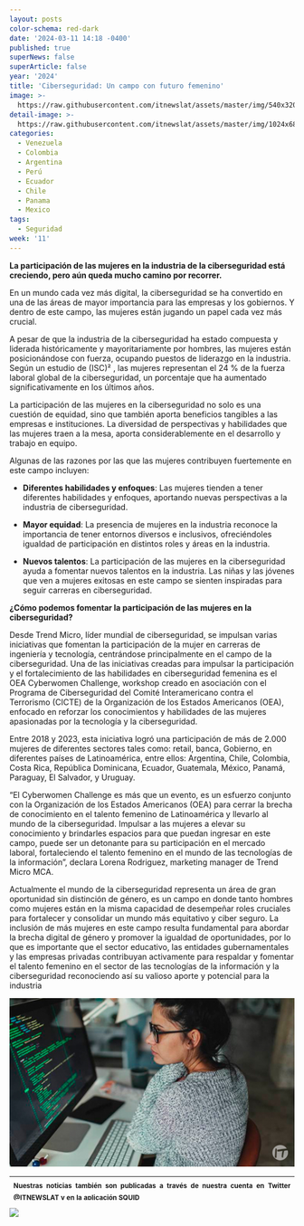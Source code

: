 ```yaml
---
layout: posts
color-schema: red-dark
date: '2024-03-11 14:18 -0400'
published: true
superNews: false
superArticle: false
year: '2024'
title: 'Ciberseguridad: Un campo con futuro femenino'
image: >-
  https://raw.githubusercontent.com/itnewslat/assets/master/img/540x320/mujer-codigo-p.jpg
detail-image: >-
  https://raw.githubusercontent.com/itnewslat/assets/master/img/1024x680/mujer-codigo-g.jpg
categories:
  - Venezuela
  - Colombia
  - Argentina
  - Perú
  - Ecuador
  - Chile
  - Panama
  - Mexico
tags:
  - Seguridad
week: '11'
---
```

**La participación de las mujeres en la industria de la ciberseguridad está creciendo, pero aún queda mucho camino por recorrer.**

En un mundo cada vez más digital, la ciberseguridad se ha convertido en una de las áreas de mayor importancia para las empresas y los gobiernos. Y dentro de este campo, las mujeres están jugando un papel cada vez más crucial.

A pesar de que la industria de la ciberseguridad ha estado compuesta y liderada históricamente y mayoritariamente por hombres, las mujeres están posicionándose con fuerza, ocupando puestos de liderazgo en la industria. Según un estudio de (ISC)² , las mujeres representan el 24 % de la fuerza laboral global de la ciberseguridad, un porcentaje que ha aumentado significativamente en los últimos años.

La participación de las mujeres en la ciberseguridad no solo es una cuestión de equidad, sino que también aporta beneficios tangibles a las empresas e instituciones. La diversidad de perspectivas y habilidades que las mujeres traen a la mesa, aporta considerablemente en el desarrollo y trabajo en equipo.

Algunas de las razones por las que las mujeres contribuyen fuertemente en este campo incluyen:

- **Diferentes habilidades y enfoques**: Las mujeres tienden a tener diferentes habilidades y enfoques, aportando nuevas perspectivas a la industria de ciberseguridad.

- **Mayor equidad**: La presencia de mujeres en la industria reconoce la importancia de tener entornos diversos e inclusivos, ofreciéndoles igualdad de participación en distintos roles y áreas en la industria.

- **Nuevos talentos**: La participación de las mujeres en la ciberseguridad ayuda a fomentar nuevos talentos en la industria. Las niñas y las jóvenes que ven a mujeres exitosas en este campo se sienten inspiradas para seguir carreras en ciberseguridad.

**¿Cómo podemos fomentar la participación de las mujeres en la ciberseguridad?**

Desde Trend Micro, líder mundial de ciberseguridad, se impulsan varias iniciativas que fomentan la participación de la mujer en carreras de ingeniería y tecnología, centrándose principalmente en el campo de la ciberseguridad. Una de las iniciativas creadas para impulsar la participación y el fortalecimiento de las habilidades en ciberseguridad femenina es el OEA Cyberwomen Challenge, workshop creado en asociación con el Programa de Ciberseguridad del Comité Interamericano contra el Terrorismo (CICTE) de la Organización de los Estados Americanos (OEA), enfocado en reforzar los conocimientos y habilidades de las mujeres apasionadas por la tecnología y la ciberseguridad.

Entre 2018 y 2023, esta iniciativa logró una participación de más de 2.000 mujeres de diferentes sectores tales como: retail, banca, Gobierno, en diferentes países de Latinoamérica, entre ellos: Argentina, Chile, Colombia, Costa Rica, República Dominicana, Ecuador, Guatemala, México, Panamá, Paraguay, El Salvador, y Uruguay.

“El Cyberwomen Challenge es más que un evento, es un esfuerzo conjunto con la Organización de los Estados Americanos (OEA) para cerrar la brecha de conocimiento en el talento femenino de Latinoamérica y llevarlo al mundo de la ciberseguridad. Impulsar a las mujeres a elevar su conocimiento y brindarles espacios para que puedan ingresar en este campo, puede ser un detonante para su participación en el mercado laboral, fortaleciendo el talento femenino en el mundo de las tecnologías de la información”, declara Lorena Rodriguez, marketing manager de Trend Micro MCA.

Actualmente el mundo de la ciberseguridad representa un área de gran oportunidad sin distinción de género, es un campo en donde tanto hombres como mujeres están en la misma capacidad de desempeñar roles cruciales para fortalecer y consolidar un mundo más equitativo y ciber seguro. La inclusión de más mujeres en este campo resulta fundamental para abordar la brecha digital de género y promover la igualdad de oportunidades, por lo que es importante que el sector educativo, las entidades gubernamentales y las empresas privadas contribuyan activamente para respaldar y fomentar el talento femenino en el sector de las tecnologías de la información y la ciberseguridad reconociendo así su valioso aporte y potencial para la industria

![](https://raw.githubusercontent.com/itnewslat/assets/master/img/540x320/mujer-codigo-p.jpg)

<table style="height: 42px;" width="569">
<tbody>
<tr>
<td style="text-align: justify;"><sub><strong>Nuestras noticias también son publicadas a través de nuestra cuenta en Twitter <a href="https://twitter.com/itnewslat?lang=es">@ITNEWSLAT</a> y en la aplicación <a href="https://squidapp.co/en/">SQUID</a></strong></sub></td>
</tr>
</tbody>
</table>

<img src="https://tracker.metricool.com/c3po.jpg?hash=56f88a41e39ab42c063cc51676587a04"/>
